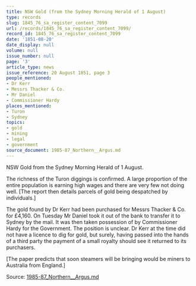 ```yaml
---
title: NSW Gold (from the Sydney Morning Herald of 1 August)
type: records
slug: 1845_76_sa_register_content_7099
url: /records/1845_76_sa_register_content_7099/
record_id: 1845_76_sa_register_content_7099
date: '1851-08-20'
date_display: null
volume: null
issue_number: null
page: '3'
article_type: news
issue_reference: 20 August 1851, page 3
people_mentioned:
- Dr Kerr
- Messrs Thacker & Co.
- Mr Daniel
- Commissioner Hardy
places_mentioned:
- Turon
- Sydney
topics:
- gold
- mining
- legal
- government
source_document: 1985-87_Northern__Argus.md
---
```


NSW Gold from the Sydney Morning Herald of 1 August.

The richness of the Turon diggings is confirmed.  A large proportion of the entire population is earning high wages and there are very few not doing well.  [The report then details parcels of gold being despatched by individuals.]

The gold found by Dr Kerr had been purchased for Messrs Thacker & Co. for £4,160.  On Tuesday Mr Daniel took it out of the bank to transfer it to Sydney by the mail.  It was then taken possession of by Commissioner Hardy for the Government.  The position is unclear.  Dr Kerr at the time did not have a licence to dig for gold, but surely, having passed into the hands of a third party the payment of a small royalty should see it returned to its purchasers.

[The paper predicts that soon steamers will be bringing would be miners to Australia from England.]

Source: [1985-87_Northern__Argus.md](/downloads/markdown/1985-87_Northern__Argus.md)
